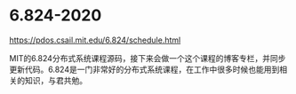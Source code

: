 # 6.824-2020
https://pdos.csail.mit.edu/6.824/schedule.html

MIT的6.824分布式系统课程源码，接下来会做一个这个课程的博客专栏，并同步更新代码。6.824是一门非常好的分布式系统课程，在工作中很多时候也能用到相关的知识，与君共勉。
